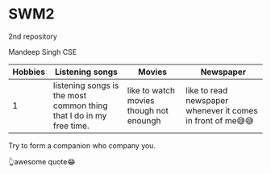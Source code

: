 # SWM2
2nd repository

Mandeep Singh
CSE

| **Hobbies** | **Listening songs** | **Movies** | **Newspaper** |
|-------------|---------------------|------------|---------------|
|1| listening songs is the most common thing that I do in my free time. | like to watch movies though not enoungh| like to read newspaper whenever it comes in front of me😅😅 |

Try to form a companion
who company you.

👆awesome quote😂
